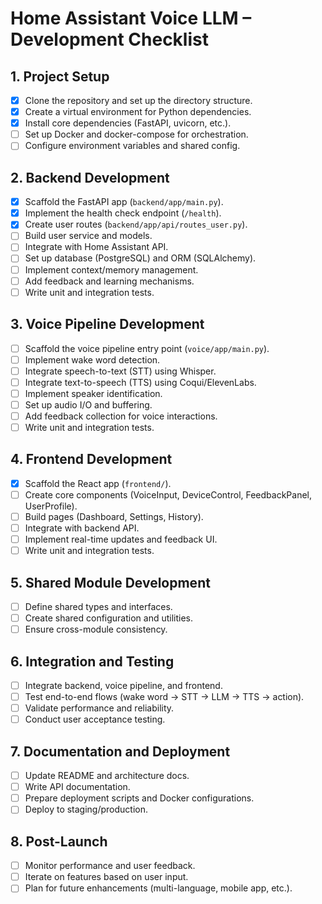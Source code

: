 # Home Assistant Voice LLM – Development Checklist

## 1. Project Setup
- [x] Clone the repository and set up the directory structure.
- [x] Create a virtual environment for Python dependencies.
- [x] Install core dependencies (FastAPI, uvicorn, etc.).
- [ ] Set up Docker and docker-compose for orchestration.
- [ ] Configure environment variables and shared config.

## 2. Backend Development
- [x] Scaffold the FastAPI app (`backend/app/main.py`).
- [x] Implement the health check endpoint (`/health`).
- [x] Create user routes (`backend/app/api/routes_user.py`).
- [ ] Build user service and models.
- [ ] Integrate with Home Assistant API.
- [ ] Set up database (PostgreSQL) and ORM (SQLAlchemy).
- [ ] Implement context/memory management.
- [ ] Add feedback and learning mechanisms.
- [ ] Write unit and integration tests.

## 3. Voice Pipeline Development
- [ ] Scaffold the voice pipeline entry point (`voice/app/main.py`).
- [ ] Implement wake word detection.
- [ ] Integrate speech-to-text (STT) using Whisper.
- [ ] Integrate text-to-speech (TTS) using Coqui/ElevenLabs.
- [ ] Implement speaker identification.
- [ ] Set up audio I/O and buffering.
- [ ] Add feedback collection for voice interactions.
- [ ] Write unit and integration tests.

## 4. Frontend Development
- [x] Scaffold the React app (`frontend/`).
- [ ] Create core components (VoiceInput, DeviceControl, FeedbackPanel, UserProfile).
- [ ] Build pages (Dashboard, Settings, History).
- [ ] Integrate with backend API.
- [ ] Implement real-time updates and feedback UI.
- [ ] Write unit and integration tests.

## 5. Shared Module Development
- [ ] Define shared types and interfaces.
- [ ] Create shared configuration and utilities.
- [ ] Ensure cross-module consistency.

## 6. Integration and Testing
- [ ] Integrate backend, voice pipeline, and frontend.
- [ ] Test end-to-end flows (wake word → STT → LLM → TTS → action).
- [ ] Validate performance and reliability.
- [ ] Conduct user acceptance testing.

## 7. Documentation and Deployment
- [ ] Update README and architecture docs.
- [ ] Write API documentation.
- [ ] Prepare deployment scripts and Docker configurations.
- [ ] Deploy to staging/production.

## 8. Post-Launch
- [ ] Monitor performance and user feedback.
- [ ] Iterate on features based on user input.
- [ ] Plan for future enhancements (multi-language, mobile app, etc.). 